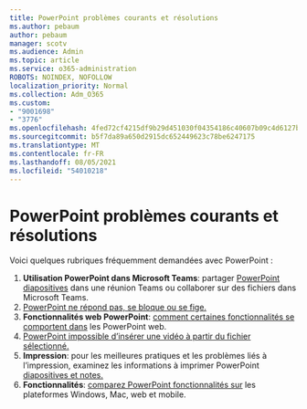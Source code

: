 ```yaml
---
title: PowerPoint problèmes courants et résolutions
ms.author: pebaum
author: pebaum
manager: scotv
ms.audience: Admin
ms.topic: article
ms.service: o365-administration
ROBOTS: NOINDEX, NOFOLLOW
localization_priority: Normal
ms.collection: Adm_O365
ms.custom:
- "9001698"
- "3776"
ms.openlocfilehash: 4fed72cf4215df9b29d451030f04354186c40607b09c4d6127b06d92eb25f452
ms.sourcegitcommit: b5f7da89a650d2915dc652449623c78be6247175
ms.translationtype: MT
ms.contentlocale: fr-FR
ms.lasthandoff: 08/05/2021
ms.locfileid: "54010218"
---
```

# <a name="powerpoint-common-issues-and-resolutions"></a>PowerPoint problèmes courants et résolutions

Voici quelques rubriques fréquemment demandées avec PowerPoint :

1. **Utilisation PowerPoint dans Microsoft Teams**: partager [PowerPoint diapositives](https://support.microsoft.com/office/share-content-in-a-meeting-in-teams-fcc2bf59-aecd-4481-8f99-ce55dd836ce8#ID0EABAAA=Desktop) dans une réunion Teams ou collaborer sur des fichiers dans Microsoft Teams.
1. [PowerPoint ne répond pas, se bloque ou se fige.](https://support.office.com/article/PowerPoint-isn-t-responding-hangs-or-freezes-652ede6e-e3d2-449a-a07f-8c800dfb948d)
1. **Fonctionnalités web PowerPoint**: [comment certaines fonctionnalités se comportent dans](https://support.microsoft.com/office/how-certain-features-behave-in-web-based-powerpoint-a931f0c8-1305-4428-8f7c-9cfa00ef28c5) les PowerPoint web.
1. [PowerPoint impossible d’insérer une vidéo à partir du fichier sélectionné.](https://support.office.com/article/PowerPoint-cannot-insert-a-video-from-the-selected-file-acd46430-9e0c-4dca-9484-19cf0afdde7c)
1. **Impression**: pour les meilleures pratiques et les problèmes liés à l’impression, examinez les informations à imprimer PowerPoint [diapositives et notes.](https://support.office.com/article/Print-your-PowerPoint-slides-handouts-or-notes-194d4320-aa03-478b-9300-df25f0d15dc4) 
1. **Fonctionnalités**: [comparez PowerPoint fonctionnalités sur](https://support.office.com/article/Compare-PowerPoint-features-on-different-platforms-90986850-227c-4b25-938e-1c5838166b8b#bm11) les plateformes Windows, Mac, web et mobile.
